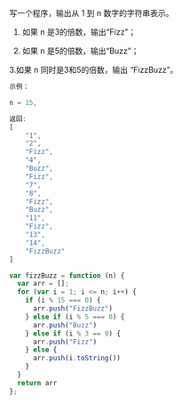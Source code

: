 写一个程序，输出从 1 到 n 数字的字符串表示。

1. 如果 n 是3的倍数，输出“Fizz”；

2. 如果 n 是5的倍数，输出“Buzz”；

3.如果 n 同时是3和5的倍数，输出 “FizzBuzz”。
```js
示例：

n = 15,

返回:
[
    "1",
    "2",
    "Fizz",
    "4",
    "Buzz",
    "Fizz",
    "7",
    "8",
    "Fizz",
    "Buzz",
    "11",
    "Fizz",
    "13",
    "14",
    "FizzBuzz"
]
```

```js
var fizzBuzz = function (n) {
  var arr = [];
  for (var i = 1; i <= n; i++) {
    if (i % 15 === 0) {
      arr.push("FizzBuzz")
    } else if (i % 5 === 0) {
      arr.push("Buzz")
    } else if (i % 3 == 0) {
      arr.push("Fizz")
    } else {
      arr.push(i.toString())
    }
  }
  return arr
};

```
